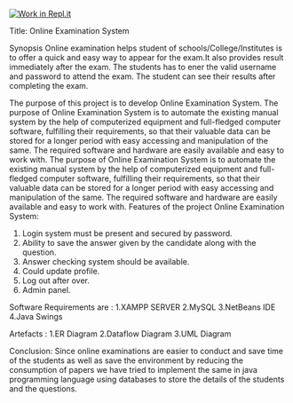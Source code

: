 [![Work in Repl.it](https://classroom.github.com/assets/work-in-replit-14baed9a392b3a25080506f3b7b6d57f295ec2978f6f33ec97e36a161684cbe9.svg)](https://classroom.github.com/online_ide?assignment_repo_id=288795&assignment_repo_type=GroupAssignmentRepo)

Title: Online Examination System

Synopsis
Online examination helps student of schools/College/Institutes is to offer a quick and easy way to appear for the exam.It also provides result immediately after the exam. The students has to ener the valid username and password to attend the exam. The student can see their results after completing the exam.

The purpose of this project is to develop Online Examination System. The purpose of Online Examination System is to automate the existing manual system by the help of computerized equipment and full-fledged computer software, fulfilling their requirements, so that their valuable data can be stored for a longer period with easy accessing and manipulation of the same. The required software and hardware are easily available and easy to work with.
The purpose of Online Examination System is to automate the existing manual system by the help of computerized equipment and full-fledged computer software, fulfilling their requirements, so that their valuable data can be stored for a longer period with easy accessing and manipulation of the same. The required software and hardware are easily available and easy to work with.
Features of the project Online Examination System:
1.	Login system must be present and secured by password.
2.	Ability to save the answer given by the candidate along with the question.
3.	Answer checking system should be available.
4.	Could update profile.
5.	Log out after over.
6.	Admin panel.

Software Requirements are :
1.XAMPP SERVER
2.MySQL
3.NetBeans IDE
4.Java Swings

Artefacts  :
1.ER Diagram
2.Dataflow Diagram
3.UML Diagram

Conclusion:
Since online examinations are easier to conduct and save time of the students as well as save the environment by reducing the consumption of papers we have tried to implement the same in java programming language using databases to store the details of the students and the questions. 
